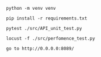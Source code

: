     python -m venv venv

    pip install -r requirements.txt

    pytest ./src/API_unit_test.py

    locust -f ./src/perfomence_test.py

    go to http://0.0.0.0:8089/
